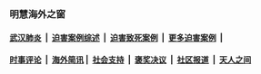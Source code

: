 
### 明慧海外之窗

####  [武汉肺炎](indexes/365.md?t=05040601) &nbsp;|&nbsp;  [迫害案例综述](indexes/328.md?t=05040601) &nbsp;|&nbsp; [迫害致死案例](indexes/277.md?t=05040601)  &nbsp;|&nbsp; [更多迫害案例](indexes/81.md?t=05040601)  &nbsp;|&nbsp; 
####  [时事评论](indexes/19.md?t=05040601) &nbsp;|&nbsp; [海外简讯](indexes/245.md?t=05040601)&nbsp;|&nbsp;  [社会支持](indexes/140.md?t=05040601) &nbsp;|&nbsp; [褒奖决议](indexes/282.md?t=05040601) &nbsp;|&nbsp; [社区报道](indexes/91.md?t=05040601)  &nbsp;|&nbsp; [天人之间](indexes/78.md?t=05040601) 

